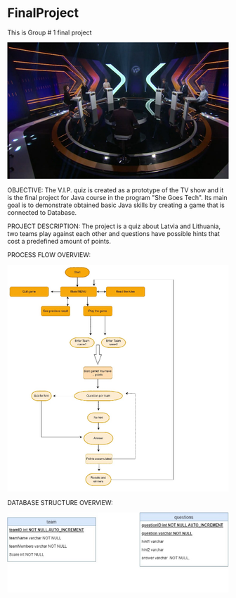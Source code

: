 # FinalProject
This is Group # 1 final project

![alt text](https://github.com/Elitett/FinalProject/blob/main/VIPspele.jpg?raw=true)

OBJECTIVE: The V.I.P. quiz is created as a prototype of the TV show and it is the final project for Java course in the program "She Goes Tech". Its main goal is to demonstrate obtained basic Java skills by creating a game that is connected to Database.

PROJECT DESCRIPTION: The project is a quiz about Latvia and Lithuania, two teams play against each other and questions have possible hints that cost a predefined amount of points.

PROCESS FLOW OVERVIEW:

![alt text](https://github.com/Elitett/FinalProject/blob/main/ProFlow.jpg?raw=true)

DATABASE STRUCTURE OVERVIEW:

![alt text](https://github.com/Elitett/FinalProject/blob/main/vip%20(1).jpg?raw=true)